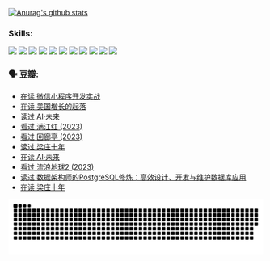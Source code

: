 
[![Anurag's github stats](https://github-readme-stats.vercel.app/api?username=w940853815)](https://github.com/anuraghazra/github-readme-stats)

### Skills:

<code><img height="32" src="https://cdn.jsdelivr.net/npm/simple-icons@v5/icons/python.svg"></code>
<code><img height="32" src="https://cdn.jsdelivr.net/npm/simple-icons@v5/icons/javascript.svg"></code>
<code><img height="32" src="https://cdn.jsdelivr.net/npm/simple-icons@v5/icons/django.svg"></code>
<code><img height="32" src="https://cdn.jsdelivr.net/npm/simple-icons@v5/icons/flask.svg"></code>
<code><img height="32" src="https://cdn.jsdelivr.net/npm/simple-icons@v5/icons/vuetify.svg"></code>
<code><img height="32" src="https://cdn.jsdelivr.net/npm/simple-icons@v5/icons/git.svg"></code>
<code><img height="32" src="https://cdn.jsdelivr.net/npm/simple-icons@v5/icons/docker.svg"></code>
<code><img height="32" src="https://cdn.jsdelivr.net/npm/simple-icons@v5/icons/postgresql.svg"></code>
<code><img height="32" src="https://cdn.jsdelivr.net/npm/simple-icons@v5/icons/elasticsearch.svg"></code>
<code><img height="32" src="https://cdn.jsdelivr.net/npm/simple-icons@v5/icons/macos.svg"></code>
<code><img height="32" src="https://cdn.jsdelivr.net/npm/simple-icons@v5/icons/linux.svg"></code>

### 🗣 豆瓣:

<!-- DOUBAN-ACTIVITIES:START -->
- [在读 微信小程序开发实战](https://www.douban.com/people/136069238/status/4230177692/?_i=83994495)
- [在读 美国增长的起落](https://www.douban.com/people/136069238/status/4220055912/?_i=83994495)
- [读过 AI·未来](https://www.douban.com/people/136069238/status/4220054171/?_i=83994495)
- [看过 满江红‎ (2023)](https://www.douban.com/people/136069238/status/4219146433/?_i=83994495)
- [看过 回廊亭‎ (2023)](https://www.douban.com/people/136069238/status/4215992758/?_i=83994495)
- [读过 梁庄十年](https://www.douban.com/people/136069238/status/4206664969/?_i=83994495)
- [在读 AI·未来](https://www.douban.com/people/136069238/status/4206653520/?_i=83994495)
- [看过 流浪地球2‎ (2023)](https://www.douban.com/people/136069238/status/4199558549/?_i=83994495)
- [读过 数据架构师的PostgreSQL修炼：高效设计、开发与维护数据库应用](https://www.douban.com/people/136069238/status/4199451104/?_i=83994495)
- [在读 梁庄十年](https://www.douban.com/people/136069238/status/4198822794/?_i=83994495)
<!-- DOUBAN-ACTIVITIES:END -->


![Snake animation](https://raw.githubusercontent.com/w940853815/w940853815/output/github-contribution-grid-snake.svg)

<!--
**w940853815/w940853815** is a ✨ _special_ ✨ repository because its `README.md` (this file) appears on your GitHub profile.

Here are some ideas to get you started:

- 🔭 I’m currently working on ...
- 🌱 I’m currently learning ...
- 👯 I’m looking to collaborate on ...
- 🤔 I’m looking for help with ...
- 💬 Ask me about ...
- 📫 How to reach me: ...
- 😄 Pronouns: ...
- ⚡ Fun fact: ...
-->
